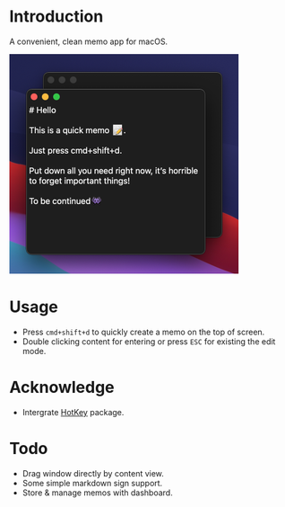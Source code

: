 # Introduction

A convenient, clean memo app for macOS.

<img src="Resources/screenshot.png" style="zoom:50%;" /> 


# Usage

- Press `cmd+shift+d` to quickly create a memo on the top of screen.
- Double clicking content for entering or press `ESC` for existing the edit mode.

# Acknowledge

- Intergrate [HotKey](https://github.com/soffes/HotKey) package.

# Todo

- Drag window directly by content view.
- Some simple markdown sign support.
- Store & manage memos with dashboard.
